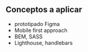  

## Conceptos a aplicar
- prototipado Figma
- Mobile first approach
- BEM, SASS
- Lighthouse, handlebars 
 

 
